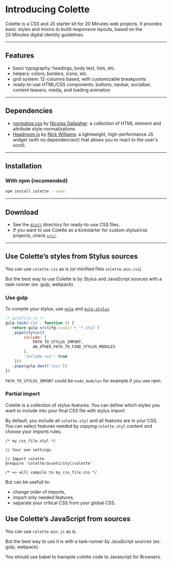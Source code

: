 # Introducing Colette
Colette is a CSS and JS starter kit for 20 Minutes web projects.
It provides basic styles and mixins to build responsive layouts,
based on the 20 Minutes digital identity guidelines.

---
## Features
- basic typography: headings, body text, lists, etc.
- helpers: colors, borders, icons, etc.
- grid system: 12-columns based, with customizable breakpoints
- ready-to-use HTML/CSS components: buttons, navbar, socialbar,
content teasers, media, and loading animation

---
## Dependencies
- [normalize.css](https://github.com/necolas/normalize.css/) by [Nicolas Gallagher](https://github.com/necolas): a collection of HTML element and attribute style-normalizations
- [Headroom.js](https://github.com/WickyNilliams/headroom.js)
by [Nick Williams](https://github.com/WickyNilliams):
a lightweight, high-performance JS widget (with no dependencies!)
that allows you to react to the user's scroll.

---
## Installation

### With npm (recomended)
```bash
npm install colette --save
```

---
## Download
- See the [`dist/`](https://github.com/20minutes/colette/tree/gh-pages/dist)
directory for ready-to-use CSS files.
- If you want to use Colette as a kickstarter for custom stylus/css
projects, check [`src/`](https://github.com/20minutes/colette/assets/).

---
## Use Colette’s styles from Stylus sources

You can use `colette.css` as is (or minified files `colette.min.css`).

But the best way to use Colette is by Stylus and JavaScript sources with a task-runner (ex: gulp, webpack).

### Use gulp

To compile your stylus, use [`gulp`](https://github.com/gulpjs/gulp) and [`gulp-stylus`](https://github.com/stevelacy/gulp-stylus)

```javascript
/* gulpfile.js */
gulp.task('css', function () {
   return gulp.src(cfg.cssDir + '*.styl')
   .pipe(stylus({
        include: [
            PATH_TO_STYLUS_IMPORT,
            AN_OTHER_PATH_TO_FIND_STYLUS_MODULES
        ],
        'include css': true
    }))
   .pipe(gulp.dest('css/'))
})
```

`PATH_TO_STYLUS_IMPORT` could be `node_modules` for example if you use npm.


### Partial import

Colette is a collection of stylus features. You can define which styles you want to include into your final CSS file with stylus import.

By default, you include all `colette.styl` and all features are in your CSS.
You can select features needed by copying `colette.styl` content and choose your imports rules.

```stylus
/* my_css_file.styl */

// Your own settings

// Import colette
@require 'colette/assets/styl/colette'

/* => will compile to my_css_file.css */
```

But can be usefull to:
- change order of imports,
- import only needed features,
- separate your critical CSS from your global CSS.

## Use Colette’s JavaScript from sources

You can use `colette.min.js` as is.

But the best way to use it is with a task-runner by JavaScript sources (ex: gulp, webpack).

You should use babel to transpile colette code to Javascript for Browsers.
